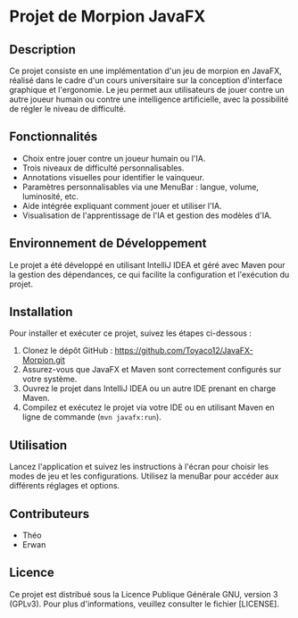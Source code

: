 # Projet de Morpion JavaFX

## Description
Ce projet consiste en une implémentation d'un jeu de morpion en JavaFX, réalisé dans le cadre d'un cours universitaire sur la conception d'interface graphique et l'ergonomie. Le jeu permet aux utilisateurs de jouer contre un autre joueur humain ou contre une intelligence artificielle, avec la possibilité de régler le niveau de difficulté.

## Fonctionnalités
- Choix entre jouer contre un joueur humain ou l'IA.
- Trois niveaux de difficulté personnalisables.
- Annotations visuelles pour identifier le vainqueur.
- Paramètres personnalisables via une MenuBar : langue, volume, luminosité, etc.
- Aide intégrée expliquant comment jouer et utiliser l'IA.
- Visualisation de l'apprentissage de l'IA et gestion des modèles d'IA.

## Environnement de Développement
Le projet a été développé en utilisant IntelliJ IDEA et géré avec Maven pour la gestion des dépendances, ce qui facilite la configuration et l'exécution du projet.

## Installation
Pour installer et exécuter ce projet, suivez les étapes ci-dessous :
1. Clonez le dépôt GitHub : https://github.com/Toyaco12/JavaFX-Morpion.git
2. Assurez-vous que JavaFX et Maven sont correctement configurés sur votre système.
3. Ouvrez le projet dans IntelliJ IDEA ou un autre IDE prenant en charge Maven.
4. Compilez et exécutez le projet via votre IDE ou en utilisant Maven en ligne de commande (`mvn javafx:run`).

## Utilisation
Lancez l'application et suivez les instructions à l'écran pour choisir les modes de jeu et les configurations. Utilisez la menuBar pour accéder aux différents réglages et options.

## Contributeurs
- Théo
- Erwan

## Licence
Ce projet est distribué sous la Licence Publique Générale GNU, version 3 (GPLv3). Pour plus d'informations, veuillez consulter le fichier [LICENSE].
